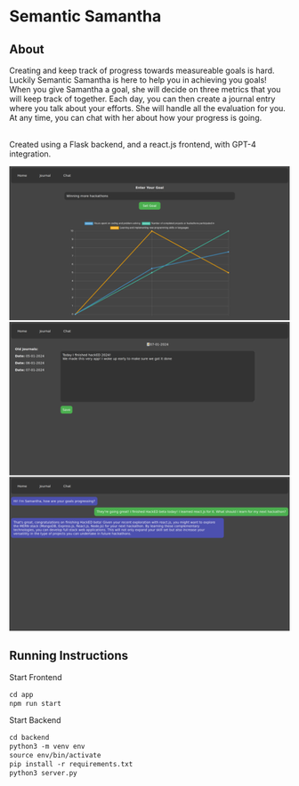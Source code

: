 # Semantic Samantha

## About
Creating and keep track of progress towards measureable goals is hard.
Luckily Semantic Samantha is here to help you in achieving you goals!
When you give Samantha a goal, she will decide on three metrics that you will keep track of together.
Each day, you can then create a journal entry where you talk about your efforts.
She will handle all the evaluation for you.
At any time, you can chat with her about how your progress is going.

<br>
Created using a Flask backend, and a react.js frontend, with GPT-4 integration.

![image info](readmePhotos/home.png)
![image info](readmePhotos/journal.png)
![image info](readmePhotos/chat.png)

## Running Instructions

Start Frontend
```shell
cd app
npm run start
```

Start Backend
```shell
cd backend
python3 -m venv env
source env/bin/activate
pip install -r requirements.txt
python3 server.py
```
